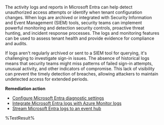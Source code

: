 The activity logs and reports in Microsoft Entra can help detect unauthorized access attempts or identify when tenant configuration changes. When logs are archived or integrated with Security Information and Event Management (SIEM) tools, security teams can implement powerful monitoring and detection security controls, proactive threat hunting, and incident response processes. The logs and monitoring features can be used to assess tenant health and provide evidence for compliance and audits.

If logs aren't regularly archived or sent to a SIEM tool for querying, it's challenging to investigate sign-in issues. The absence of historical logs means that security teams might miss patterns of failed sign-in attempts, unusual activity, and other indicators of compromise. This lack of visibility can prevent the timely detection of breaches, allowing attackers to maintain undetected access for extended periods.

**Remediation action**

- [Configure Microsoft Entra diagnostic settings](https://learn.microsoft.com/entra/identity/monitoring-health/howto-configure-diagnostic-settings?wt.mc_id=zerotrustrecommendations_automation_content_cnl_csasci)
- [Integrate Microsoft Entra logs with Azure Monitor logs](https://learn.microsoft.com/entra/identity/monitoring-health/howto-integrate-activity-logs-with-azure-monitor-logs?wt.mc_id=zerotrustrecommendations_automation_content_cnl_csasci)
- [Stream Microsoft Entra logs to an event hub](https://learn.microsoft.com/entra/identity/monitoring-health/howto-stream-logs-to-event-hub?wt.mc_id=zerotrustrecommendations_automation_content_cnl_csasci)
<!--- Results --->
%TestResult%








